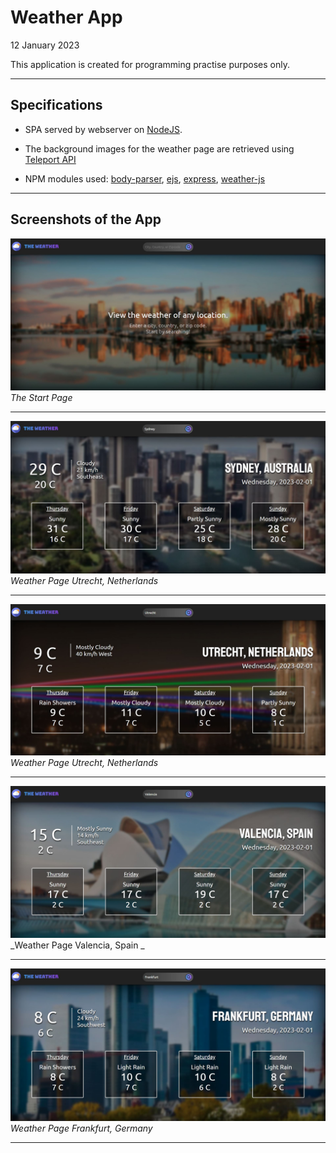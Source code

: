 # Weather App

12 January 2023

This application is created for programming practise purposes only.

---

## Specifications

- SPA served by webserver on [NodeJS](https://nodejs.org/en/).

- The background images for the weather page are retrieved using [Teleport API](https://developers.teleport.org/api/resources/)

- NPM modules used: [body-parser](https://www.npmjs.com/package/body-parser), [ejs](https://www.npmjs.com/package/ejs), [express](https://www.npmjs.com/package/express), [weather-js](https://www.npmjs.com/package/weather-js)

---

## Screenshots of the App

![Alt text](img/home.JPG?raw=true "Home page")
_The Start Page_

---

![Alt text](img/weather1.JPG?raw=true "Weather Page")
_Weather Page Utrecht, Netherlands_

---

![Alt text](img/weather2.JPG?raw=true "Weather Page")
_Weather Page Utrecht, Netherlands_

---

![Alt text](img/weather3.JPG?raw=true "Weather Page")
_Weather Page Valencia, Spain _

---

![Alt text](img/weather4.JPG?raw=true "Weather Page")
_Weather Page Frankfurt, Germany_

---
